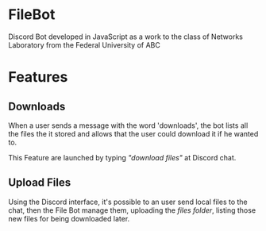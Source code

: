# FileBot
Discord Bot developed in JavaScript as a work to the class of Networks Laboratory from the Federal University of ABC

# Features

<h2>Downloads</h2>
When a user sends a message with the word 'downloads', the bot lists all the files the it stored and allows that the user could download it if he wanted to.

This Feature are launched by typing <em>"download files"</em> at Discord chat.

<h2>Upload Files</h2>
Using the Discord interface, it's possible to an user send local files to the chat, then the File Bot manage them, uploading the <em>files folder</em>, listing those new files for being downloaded later.